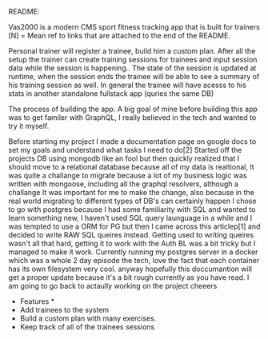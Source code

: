 README:

Vas2000 is a modern CMS sport fitness tracking app that is built for trainers
[N] = Mean ref to links that are attached to the end of the README. 

Personal trainer will register a trainee, build him a custom plan. After all the setup the trainer can create training sessions for trainees and input session data while the session is happening.. The state of the session is updated at runtime, when the session ends the trainee will be able to see a summary of his training session as well. In general the trainee will have acesss to his stats in another standalone fullstack app (quries the same DB)

The process of building the app.
A big goal of mine before building this app was to get familer with GraphQL, I really believed in the tech and wanted to try it myself.

 Before starting my project I made a 
documentation page on google docs to set my goals and understand what tasks I need to do[2]
Started off the projects DB using mongodb like an fool but then quickly realized that I should move to a relational database because all of my data is realtional, It was quite a challange to migrate because a lot of my business logic was written with mongoose, including all the graphql resolvers, although a challange It was important for me to make the change, also because in the real world migrating to different types of DB's can certainly happen  I chose to go with postgres because I had some familiarity with SQL and wanted to learn something new, I haven't used SQL query launguage in a while and I was tempted to use a ORM for PG but then I came across this articlep[1] and decided to write RAW SQL queires instead.
Getting used to writing queires wasn't all that hard, getting it to work with the Auth BL was a bit tricky but I managed to make it work. Currently running my postgres server in a docker which was a whole 2 day episode the tech, love the fact that each container has its own filesystem very cool. anyway hopefully this doccumantion will get a proper update because it's a bit rough currently as you have read. I am going to go back to actaully working on the project
cheeers

* Features *
* Add trainees to the system
* Build a custom plan with many exercises. 
* Keep track of all of the trainees sessions
